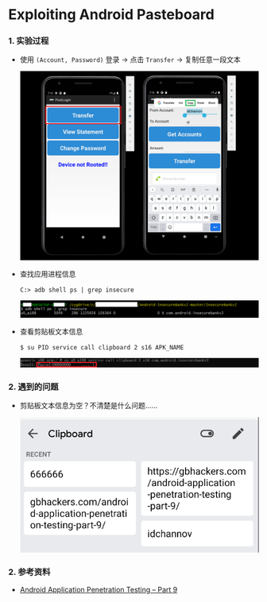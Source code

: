 # Exploiting Android Pasteboard

### 1. 实验过程

- 使用 `(Account, Password)` 登录 -> 点击 `Transfer` -> 复制任意一段文本

    ![img](../img/0x09-clipboard.PNG)

- 查找应用进程信息

    ```
    C:> adb shell ps | grep insecure
    ```

    ![img](../img/0x09-search-process.PNG)

- 查看剪贴板文本信息

    ```
    $ su PID service call clipboard 2 s16 APK_NAME
    ```

    ![img](../img/0x09-result.PNG)

### 2. 遇到的问题

- 剪贴板文本信息为空？不清楚是什么问题……

    ![img](../img/0x09-p1.PNG)

### 2. 参考资料

- [Android Application Penetration Testing – Part 9](https://gbhackers.com/android-application-penetration-testing-part-9/)